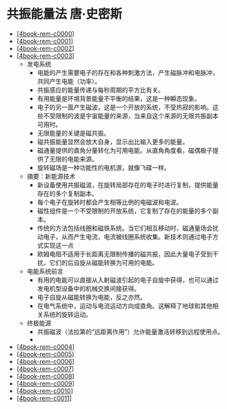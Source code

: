 # 共振能量法 唐·史密斯

- [[4book-rem-c0000]]
- [[4book-rem-c0001]]
- [[4book-rem-c0002]]
- [[4book-rem-c0003]]
  - 发电系统
    - 电能的产生需要电子的存在和各种刺激方法，产生磁脉冲和电脉冲，共同产生电能（功率）。
    - 共振感应的能量传递与每秒周期的平方比有关。
    - 有用能量是环境背景能量不平衡的结果，这是一种瞬态现象。
    - 电子的另一面产生磁波，这是一个开放的系统，不受热寂的影响。这些不受限制的波是宇宙能量的来源，当来自这个来源的无限共振副本可用时。
    - 无限能量的关键是磁共振。
    - 磁共振能量显然会放大自身，显示出比输入更多的能量。
    - 磁通量提供的直角分量转化为可用电能。从直角角度看，磁偶极子提供了无限的电能来源。
    - 旋转磁场是一种功能性的电机源，就像飞碟一样。
  - 摘要：新能源技术
    - 新设备使用共振磁波，在旋转局部存在的电子时进行复制，提供能量存在的多个复制副本。
    - 每个电子在旋转时都会产生相等比例的电磁波和电波。
    - 磁性组件是一个不受限制的开放系统，它复制了存在的能量的多个副本。
    - 传统的方法包括线圈和磁铁系统。当它们相互移动时，磁通量场会扰动电子，从而产生电流，电流被线圈系统收集。新技术则通过电子方式实现这一点
    - 欧姆电阻不适用于长距离无限制传播的磁共振，因此大量电子受到干扰，它们的后自旋从磁能转换为可用的电能。
  - 电能系统前言
    - 有用的电能可以直接从入射磁波引起的电子自旋中获得，也可以通过发电机型设备中的机械交换间接获得。
    - 电子自旋从磁能转换为电能，反之亦然。
    - 在电气系统中，运动与电流运动方向成直角。这解释了地球和其他相关系统的旋转运动。
  - 终极能源
    - 共振磁波（法拉第的“远距离作用”）允许能量激活转移到远程使用点。
    - 
- [[4book-rem-c0004]]
- [[4book-rem-c0005]]
- [[4book-rem-c0006]]
- [[4book-rem-c0007]]
- [[4book-rem-c0008]]
- [[4book-rem-c0009]]
- [[4book-rem-c0010]]
- [[4book-rem-c0011]]


[//begin]: # "Autogenerated link references for markdown compatibility"
[4book-rem-c0000]: 4book-rem-c0000.md "唐·史密斯介绍"
[4book-rem-c0001]: c0001/4book-rem-c0001.md "偶极变压器发电机说明"
[4book-rem-c0002]: c0002/4book-rem-c0002.md "TransWorld Energy公司"
[4book-rem-c0003]: c0003/4book-rem-c0003.md "发电系统"
[4book-rem-c0004]: c0004/4book-rem-c0004.md "电能系统方法"
[4book-rem-c0005]: c0005/4book-rem-c0005.md "磁功率和电功率的推导"
[4book-rem-c0006]: c0006/4book-rem-c0006.md "美国能源赤字的答案"
[4book-rem-c0007]: c0007/4book-rem-c0007.md "E.E.S. II背景信息和概念"
[4book-rem-c0008]: c0008/4book-rem-c0008.md "电气原理：术语与安全"
[4book-rem-c0009]: c0009/4book-rem-c0009.md "变压器发电机磁共振转化为电能"
[4book-rem-c0010]: c0010/4book-rem-c0010.md "设备原理"
[4book-rem-c0011]: c0011/4book-rem-c0011.md "唐•史密斯设计之一的实施"
[//end]: # "Autogenerated link references"